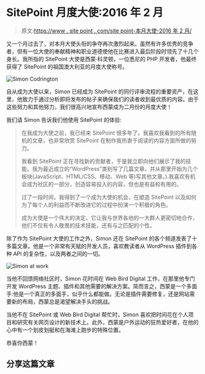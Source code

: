 # SitePoint 月度大使:2016 年 2 月

> 原文:[https://www . site point . com/site point-本月大使-2016 年 2 月/](https://www.sitepoint.com/sitepoint-ambassador-of-the-month-february-2016/)

又一个月过去了，对本月大使头衔的争夺再次激烈起来。虽然有许多优秀的竞争者，但有一位大使的奉献精神和职业道德使他在比赛进入最后阶段时领先了十几个身长。我所指的 SitePoint 大使是西蒙·科灵顿，一位悉尼的 PHP 开发者，他最终获得了 SitePoint 的祖国澳大利亚的月度大使称号。

![Simon Codrington](../Images/da1d25247c36d9e60b838ee2f7241328.png)

自从成为大使以来，Simon 已经成为 SitePoint 的同行评审流程的重要资产，在这里，他致力于通过分析即将发布的帖子来确保我们的读者收到最优质的内容。由于这些努力和其他努力，我们很高兴地宣布西蒙成为二月份的月度大使！

我们请 Simon 告诉我们他使用 SitePoint 的体验:

> 在我成为大使之前，我已经来 SitePoint 很多年了。我喜欢我看到的所有随机的文章，也非常欣赏 SitePoint 在制作我热衷于阅读的内容方面所做的努力。
> 
> 我看到 SitePoint 正在寻找新的贡献者，于是我立即向他们展示了我的技能。我为最近成立的“WordPress”类别写了几篇文章，并从那里开始为几个板块(JavaScript、HTML/CSS、移动、Web 等)写其他文章。).我喜欢有机会成为社区的一部分，创造容易投入的内容，但也是有益和有用的。
> 
> 过了一段时间，我得到了一个成为大使的机会，在塑造 SitePoint 以及如何为了每个人的利益而不断改进它的过程中扮演一个积极的角色。
> 
> 成为大使是一个伟大的决定。它让我与世界各地的一大群人更密切地合作，他们不仅有令人敬畏的技术技能，还有与之匹配的个性。

除了作为 SitePoint 大使的工作之外，Simon 还在 SitePoint 的各个频道发表了十多篇文章。他是一个非常有天赋的开发人员，喜欢教读者从 WordPress 插件到各种 API 的复杂性，以及两者之间的一切。

![Simon at work](../Images/528810a022ee6c684c2aeae6b9b92482.png)

当他不回馈网络社区时，Simon 花时间在 Web Bird Digital 工作，在那里他专门开发 WordPress 主题、插件和其他需要的解决方案。简而言之，西蒙是一个多面手:他是一个真正的多面手，似乎什么都能做。无论是插件需要修复，还是网站需要新的布局，西蒙总是渴望解决手头的挑战。

当他不在 SitePoint 或 Web Bird Digital 帮忙时，Simon 喜欢把时间花在个人项目和研究有关网页设计的新技术上。此外，西蒙是户外运动的狂热爱好者，在他的心中有一个划皮划艇和在海滩上跑步的特殊位置。

恭喜你西蒙！

## 分享这篇文章